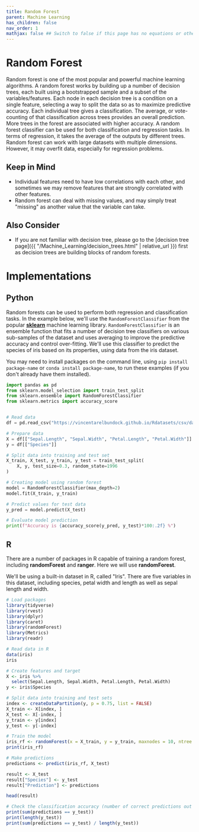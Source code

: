 ```yaml
---
title: Random Forest
parent: Machine Learning
has_children: false
nav_order: 1
mathjax: false ## Switch to false if this page has no equations or other math rendering.
---
```


# Random Forest

Random forest is one of the most popular and powerful machine learning algorithms. A random forest works by building up a number of decision trees, each built using a bootstrapped sample and a subset of the variables/features. Each node in each decision tree is a condition on a single feature, selecting a way to split the data so as to maximize predictive accuracy. Each individual tree gives a classification. The average, or vote-counting of that classification across trees provides an overall prediction. More trees in the forest are associated with higher accuracy. A random forest classifier can be used for both classification and regression tasks. In terms of regression, it takes the average of the outputs by different trees. Random forest can work with large datasets with multiple dimensions. However, it may overfit data, especially for regression problems.

## Keep in Mind

- Individual features need to have low correlations with each other, and sometimes we may remove features that are strongly correlated with other features.
- Random forest can deal with missing values, and may simply treat "missing" as another value that the variable can take.

## Also Consider

- If you are not familiar with decision tree, please go to the [decision tree page]({{ "/Machine_Learning/decision_trees.html" | relative_url }}) first as decision trees are building blocks of random forests.

# Implementations

## Python

Random forests can be used to perform both regression and classification tasks. In the example below, we'll use the `RandomForestClassifier` from the popular [**sklearn**](https://scikit-learn.org/stable/index.html) machine learning library. `RandomForestClassifier` is an ensemble function that fits a number of decision tree classifiers on various sub-samples of the dataset and uses averaging to improve the predictive accuracy and control over-fitting. We'll use this classifier to predict the species of iris based on its properties, using data from the iris dataset.

You may need to install packages on the command line, using `pip install package-name` or `conda install package-name`, to run these examples (if you don't already have them installed).

```python
import pandas as pd
from sklearn.model_selection import train_test_split
from sklearn.ensemble import RandomForestClassifier
from sklearn.metrics import accuracy_score


# Read data
df = pd.read_csv("https://vincentarelbundock.github.io/Rdatasets/csv/datasets/iris.csv")

# Prepare data
X = df[["Sepal.Length", "Sepal.Width", "Petal.Length", "Petal.Width"]]
y = df[["Species"]]

# Split data into training and test set
X_train, X_test, y_train, y_test = train_test_split(
    X, y, test_size=0.3, random_state=1996
)

# Creating model using random forest
model = RandomForestClassifier(max_depth=2)
model.fit(X_train, y_train)

# Predict values for test data
y_pred = model.predict(X_test)

# Evaluate model prediction
print(f"Accuracy is {accuracy_score(y_pred, y_test)*100:.2f} %")
```

## R

There are a number of packages in R capable of training a random forest, including **randomForest** and **ranger**. Here we will use **randomForest**.

We'll be using a built-in dataset in R, called "Iris". There are five variables in this dataset, including species, petal width and length as well as sepal length and width.

```r
# Load packages
library(tidyverse)
library(rvest)
library(dplyr)
library(caret)
library(randomForest)
library(Metrics)
library(readr)

# Read data in R
data(iris)
iris

# Create features and target
X <- iris %>%
  select(Sepal.Length, Sepal.Width, Petal.Length, Petal.Width)
y <- iris$Species

# Split data into training and test sets
index <- createDataPartition(y, p = 0.75, list = FALSE)
X_train <- X[index, ]
X_test <- X[-index, ]
y_train <- y[index]
y_test <- y[-index]

# Train the model
iris_rf <- randomForest(x = X_train, y = y_train, maxnodes = 10, ntree = 10)
print(iris_rf)

# Make predictions
predictions <- predict(iris_rf, X_test)

result <- X_test
result["Species"] <- y_test
result["Prediction"] <- predictions

head(result)

# Check the classification accuracy (number of correct predictions out of total datapoints used to test the prediction)
print(sum(predictions == y_test))
print(length(y_test))
print(sum(predictions == y_test) / length(y_test))
```

